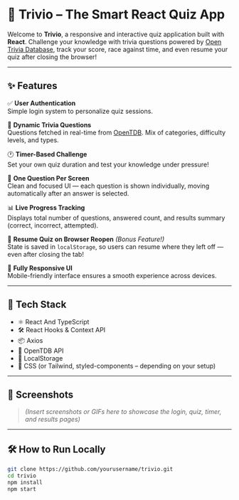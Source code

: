 # 🎯 Trivio – The Smart React Quiz App

Welcome to **Trivio**, a responsive and interactive quiz application built with **React**. Challenge your knowledge with trivia questions powered by [Open Trivia Database](https://opentdb.com/), track your score, race against time, and even resume your quiz after closing the browser!

---

## ✨ Features

✅ **User Authentication**  
Simple login system to personalize quiz sessions.

🧠 **Dynamic Trivia Questions**  
Questions fetched in real-time from [OpenTDB](https://opentdb.com/). Mix of categories, difficulty levels, and types.

🕐 **Timer-Based Challenge**  
Set your own quiz duration and test your knowledge under pressure!

📄 **One Question Per Screen**  
Clean and focused UI — each question is shown individually, moving automatically after an answer is selected.

📊 **Live Progress Tracking**  
Displays total number of questions, answered count, and results summary (correct, incorrect, attempted).

💾 **Resume Quiz on Browser Reopen** *(Bonus Feature!)*  
State is saved in `localStorage`, so users can resume where they left off — even after closing the tab!

📱 **Fully Responsive UI**  
Mobile-friendly interface ensures a smooth experience across devices.

---

## 🚀 Tech Stack

- ⚛️ React And TypeScript
- 🛠️ React Hooks & Context API
- 📦 Axios
- 🧩 OpenTDB API
- 💾 LocalStorage
- 🎨 CSS (or Tailwind, styled-components – depending on your setup)

---

## 📸 Screenshots

> *(Insert screenshots or GIFs here to showcase the login, quiz, timer, and results pages)*

---

## 🛠️ How to Run Locally

```bash
git clone https://github.com/yourusername/trivio.git
cd trivio
npm install
npm start
